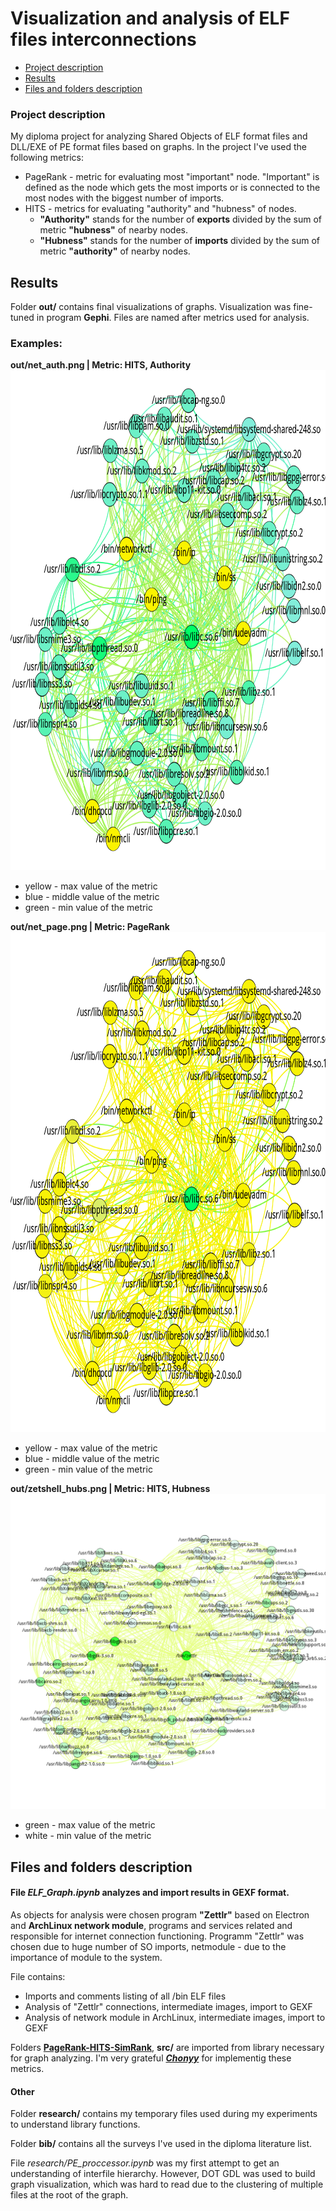 # Visualization and analysis of ELF files interconnections

* [Project description](#project-description)
* [Results](#results)
* [Files and folders description](#files-and-folders-description)

### Project description
My diploma project for analyzing Shared Objects of ELF format files and DLL/EXE of PE format files based on graphs.
In the project I've used the following metrics:
* PageRank -  metric for evaluating most "important" node. "Important" is defined as the node which gets the most imports or is connected to the most nodes with the biggest number of imports.
* HITS - metrics for evaluating "authority" and "hubness" of nodes. 
    - **"Authority"** stands for the number of **exports** divided by the sum of metric **"hubness"** of nearby nodes. 
    - **"Hubness"** stands for the number of **imports** divided by the sum of metric **"authority"** of nearby nodes. 

## Results
Folder **out/** contains final visualizations of graphs. Visualization was fine-tuned in program **Gephi**.
Files are named after metrics used for analysis. 

### Examples:
**out/net_auth.png | Metric: HITS, Authority**
<img src="out/net_auth.png" height = "800">
* yellow - max value of the metric
* blue - middle value of the metric
* green - min value of the metric

**out/net_page.png | Metric: PageRank**
<img src="out/net_page.png" height = "800">
* yellow - max value of the metric
* blue - middle value of the metric
* green - min value of the metric


**out/zetshell_hubs.png | Metric: HITS, Hubness**
<img src="out/zetshell_hubs.png" width = "800">
* green - max value of the metric
* white - min value of the metric

## Files and folders description

#### File ***ELF_Graph.ipynb*** analyzes and import results in GEXF format.

As objects for analysis were chosen program **"Zettlr"** based on Electron and **ArchLinux network module**, programs and services related and responsible for internet connection functioning. Programm "Zettlr" was chosen due to huge number of SO imports, netmodule - due to the importance of module to the system.

File contains:
* Imports and comments listing of all /bin ELF files
* Analysis of "Zettlr" connections, intermediate images, import to GEXF
* Analysis of network module in ArchLinux, intermediate images, import to GEXF

Folders **[PageRank-HITS-SimRank](https://github.com/chonyy/PageRank-HITS-SimRank)**, **src/** are imported from library necessary for graph analyzing. I'm very grateful ***[Chonyy](https://chonyy.medium.com/)*** for implementig these metrics.

#### Other

Folder **research/** contains my temporary files used during my experiments to understand library functions.

Folder **bib/** contains all the surveys I've used in the diploma literature list.

File *research/PE_proccessor.ipynb* was my first attempt to get an understanding of interfile hierarchy. However, DOT GDL was used to build graph visualization, which was hard to read due to the clustering of multiple files at the root of the graph.
